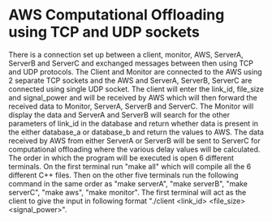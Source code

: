 AWS Computational Offloading using TCP and UDP sockets
==========================================

There is a connection set up between a client, monitor, AWS, ServerA, ServerB and ServerC and exchanged messages between then using TCP and UDP protocols. The Client and Monitor are connected to the AWS using 2 separate TCP sockets and the AWS and ServerA, ServerB, ServerC are connected using single UDP socket. The client will enter the link_id, file_size and signal_power and will be received by AWS which will then forward the received data to Monitor, ServerA, ServerB and ServerC. The Monitor will display the data and ServerA and ServerB will search for the other parameters of link_id in the database and return whether data is present in the either database_a or database_b and return the values to AWS. The data received by AWS from either ServerA or ServerB will be sent to ServerC for computational offloading where the various delay values will be calculated. 
The order in which the program will be executed is open 6 different terminals. On the first terminal run "make all" which will compile all the 6 different C++ files. Then on the other five terminals run the following command in the same order as "make serverA", "make serverB", "make serverC", "make aws", "make monitor". The first terminal will act as the client to give the input in following format "./client <link_id> <file_size> <signal_power>".
